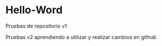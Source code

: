 # Hello-Word
Pruebas de repositorio v1 

Pruebas v2
aprendiendo a utilizar y realizar cambios en github 
